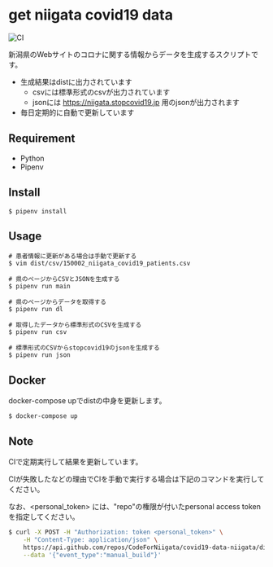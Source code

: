 get niigata covid19 data
====

![CI](https://github.com/CodeForNiigata/covid19-data-niigata/workflows/CI/badge.svg)

新潟県のWebサイトのコロナに関する情報からデータを生成するスクリプトです。

- 生成結果はdistに出力されています
    - csvには標準形式のcsvが出力されています
    - jsonには https://niigata.stopcovid19.jp 用のjsonが出力されます
- 毎日定期的に自動で更新しています

## Requirement

- Python
- Pipenv


## Install

```
$ pipenv install
```

## Usage

```
# 患者情報に更新がある場合は手動で更新する
$ vim dist/csv/150002_niigata_covid19_patients.csv

# 県のページからCSVとJSONを生成する
$ pipenv run main

# 県のページからデータを取得する
$ pipenv run dl

# 取得したデータから標準形式のCSVを生成する
$ pipenv run csv

# 標準形式のCSVからstopcovid19のjsonを生成する
$ pipenv run json
```

## Docker

docker-compose upでdistの中身を更新します。

```
$ docker-compose up
```

## Note

CIで定期実行して結果を更新しています。

CIが失敗したなどの理由でCIを手動で実行する場合は下記のコマンドを実行してください。

なお、<personal_token> には、"repo"の権限が付いたpersonal access tokenを指定してください。

```bash
$ curl -X POST -H "Authorization: token <personal_token>" \
    -H "Content-Type: application/json" \
    https://api.github.com/repos/CodeForNiigata/covid19-data-niigata/dispatches \
    --data '{"event_type":"manual_build"}'
```

